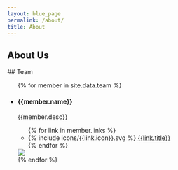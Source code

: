 ```yaml
---
layout: blue_page
permalink: /about/
title: About
---
```


<section markdown="1">

## About Us

</section>

<section markdown="1">
## Team

<ul class="team">
  {% for member in site.data.team %}
    <li><div class="info">
      <h4>{{member.name}}</h4>
      <p>{{member.desc}}</p>
      <ul class="links">
        {% for link in member.links %}
          <li>{% include icons/{{link.icon}}.svg %} <a href="{{link.link}}" target="_blank">{{link.title}}</a></li>
        {% endfor %}
      </ul>
    </div>
    <img src="/assets/team/{{member.thumbnailUrl}}" /></li>
  {% endfor %}
</ul>

</section>
